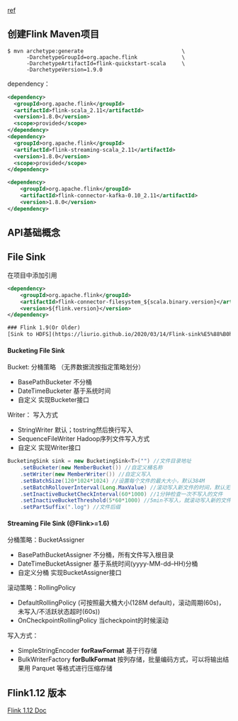 [ref](https://ci.apache.org/projects/flink/flink-docs-release-1.8/)

## 创建Flink Maven项目
```
$ mvn archetype:generate                               \
      -DarchetypeGroupId=org.apache.flink              \
      -DarchetypeArtifactId=flink-quickstart-scala     \
      -DarchetypeVersion=1.9.0
```

dependency：
```xml
<dependency>
  <groupId>org.apache.flink</groupId>
  <artifactId>flink-scala_2.11</artifactId>
  <version>1.8.0</version>
  <scope>provided</scope>
</dependency>
<dependency>
  <groupId>org.apache.flink</groupId>
  <artifactId>flink-streaming-scala_2.11</artifactId>
  <version>1.8.0</version>
  <scope>provided</scope>
</dependency>

<dependency>
    <groupId>org.apache.flink</groupId>
    <artifactId>flink-connector-kafka-0.10_2.11</artifactId>
    <version>1.8.0</version>
</dependency>
```
## API基础概念


## File Sink
在项目中添加引用
```xml
<dependency>
	<groupId>org.apache.flink</groupId>
	<artifactId>flink-connector-filesystem_${scala.binary.version}</artifactId>
	<version>${flink.version}</version>
</dependency>

### Flink 1.9(Or Older)
[Sink to HDFS](https://liurio.github.io/2020/03/14/Flink-sink%E5%88%B0hdfs/)

```
#### Bucketing File Sink
Bucket: 分桶策略 （无界数据流按指定策略划分）
+ BasePathBucketer 不分桶
+ DateTimeBucketer 基于系统时间
+ 自定义 实现Bucketer接口

Writer： 写入方式
+ StringWriter 默认；tostring然后换行写入
+ SequenceFileWriter Hadoop序列文件写入方式
+ 自定义 实现Writer接口

```java
BucketingSink sink = new BucketingSink<T>("") //文件目录地址
    .setBucketer(new MemberBucket()) //自定义桶名称
    .setWriter(new MemberWriter()) //自定义写入
    .setBatchSize(120*1024*1024) //设置每个文件的最大大小，默认384M
    .setBatchRolloverInterval(Long.MaxValue) //滚动写入新文件的时间，默认无限大
    .setInactiveBucketCheckInterval(60*1000) //1分钟检查一次不写入的文件
    .setInactiveBucketThreshold(5*60*1000) //5min不写入，就滚动写入新的文件
    .setPartSuffix(".log") //文件后缀
```

#### Streaming File Sink (@Flink>=1.6)
分桶策略：BucketAssigner
+ BasePathBucketAssigner  不分桶，所有文件写入根目录
+ DateTimeBucketAssigner 基于系统时间(yyyy-MM-dd–HH)分桶
+ 自定义分桶 实现BucketAssigner接口


滚动策略：RollingPolicy
+ DefaultRollingPolicy (可按照最大桶大小(128M default)，滚动周期(60s)，未写入/不活跃状态超时(60s))
+ OnCheckpointRollingPolicy  当checkpoint的时候滚动

写入方式：
+ SimpleStringEncoder  __forRawFormat__ 基于行存储
+ BulkWriterFactory __forBulkFormat__  按列存储，批量编码方式，可以将输出结果用 Parquet 等格式进行压缩存储

## Flink1.12 版本
[Flink 1.12 Doc](https://ci.apache.org/projects/flink/flink-docs-release-1.12/dev/connectors/streamfile_sink.html)


